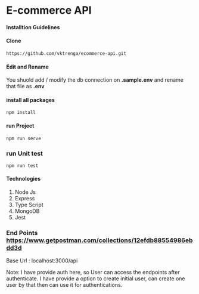 # E-commerce API

#### Installtion Guidelines
#### Clone
```
https://github.com/vktrenga/ecommerce-api.git
```
#### Edit and Rename 
 You shuold add / modify the db connection on **.sample.env** and rename that file as **.env**
 
#### install all packages
```
npm install

```
#### run Project
```
npm run serve

```

### run Unit test
```
npm run test

```


#### Technologies
  1. Node Js
  2. Express
  3. Type Script
  4. MongoDB
  5. Jest 
  
### End Points  https://www.getpostman.com/collections/12efdb88554986ebdd3d
Base Url : localhost:3000/api

Note: 
   I have provide auth here, so User can access the endpoints after authenticate.
I have provide a option to create initial user, can create one user by that then can use it for authentications.



